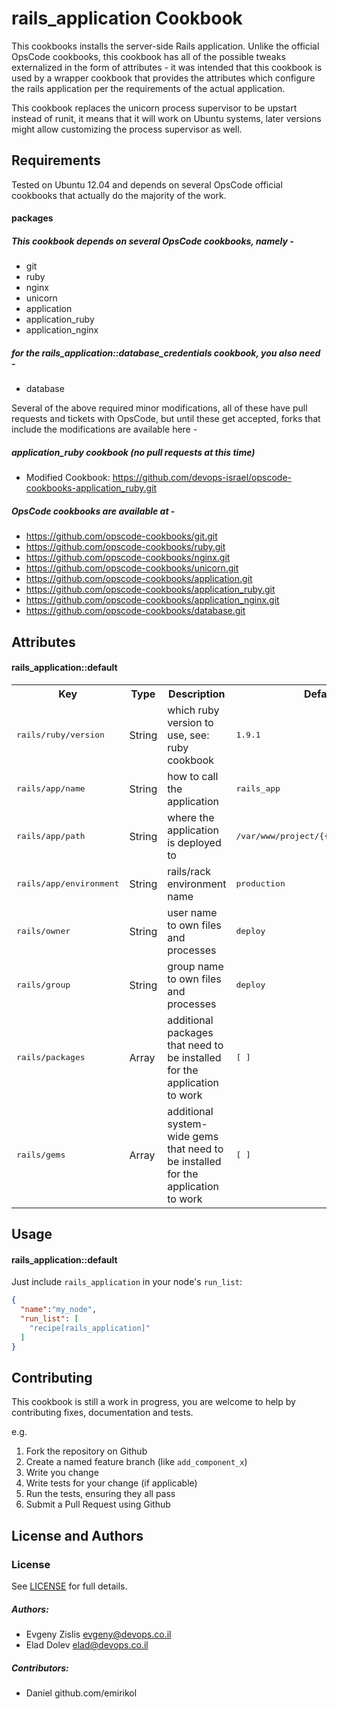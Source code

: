 rails_application Cookbook
============================

This cookbooks installs the server-side Rails application.
Unlike the official OpsCode cookbooks, this cookbook has all of the possible
tweaks externalized in the form of attributes - it was intended that this
cookbook is used by a wrapper cookbook that provides the attributes which
configure the rails application per the requirements of the actual application.

This cookbook replaces the unicorn process supervisor to be upstart instead of
runit, it means that it will work on Ubuntu systems, later versions might allow
customizing the process supervisor as well.

Requirements
------------

Tested on Ubuntu 12.04 and depends on several OpsCode official cookbooks that
actually do the majority of the work.

#### packages

##### This cookbook depends on several OpsCode cookbooks, namely -

- git
- ruby
- nginx
- unicorn
- application
- application_ruby
- application_nginx

#####  for the rails_application::database_credentials cookbook, you also need -

- database

Several of the above required minor modifications, all of these have pull
requests and tickets with OpsCode, but until these get accepted, forks that
include the modifications are available here -


##### application_ruby cookbook (no pull requests at this time)

- Modified Cookbook: https://github.com/devops-israel/opscode-cookbooks-application_ruby.git


##### OpsCode cookbooks are available at -

- https://github.com/opscode-cookbooks/git.git
- https://github.com/opscode-cookbooks/ruby.git
- https://github.com/opscode-cookbooks/nginx.git
- https://github.com/opscode-cookbooks/unicorn.git
- https://github.com/opscode-cookbooks/application.git
- https://github.com/opscode-cookbooks/application_ruby.git
- https://github.com/opscode-cookbooks/application_nginx.git
- https://github.com/opscode-cookbooks/database.git


Attributes
----------

#### rails_application::default

<table>
  <tr>
    <th>Key</th>
    <th>Type</th>
    <th>Description</th>
    <th>Default</th>
  </tr>
  <tr>
    <td><tt>rails/ruby/version</tt></td>
    <td>String</td>
    <td>which ruby version to use, see: ruby cookbook</td>
    <td><tt>1.9.1</tt></td>
  </tr>
  <tr>
    <td><tt>rails/app/name</tt></td>
    <td>String</td>
    <td>how to call the application</td>
    <td><tt>rails_app</tt></td>
  </tr>
  <tr>
    <td><tt>rails/app/path</tt></td>
    <td>String</td>
    <td>where the application is deployed to</td>
    <td><tt>/var/www/project/{{rails/app/name}}</tt></td>
  </tr>
  <tr>
    <td><tt>rails/app/environment</tt></td>
    <td>String</td>
    <td>rails/rack environment name</td>
    <td><tt>production</tt></td>
  </tr>
  <tr>
    <td><tt>rails/owner</tt></td>
    <td>String</td>
    <td>user name to own files and processes</td>
    <td><tt>deploy</tt></td>
  </tr>
  <tr>
    <td><tt>rails/group</tt></td>
    <td>String</td>
    <td>group name to own files and processes</td>
    <td><tt>deploy</tt></td>
  </tr>
  </tr>
  <tr>
    <td><tt>rails/packages</tt></td>
    <td>Array</td>
    <td>additional packages that need to be installed for the application to work</td>
    <td><tt>[ ]</tt></td>
  </tr>
  <tr>
    <td><tt>rails/gems</tt></td>
    <td>Array</td>
    <td>additional system-wide gems that need to be installed for the application to work</td>
    <td><tt>[ ]</tt></td>
  </tr>
</table>


Usage
-----

#### rails_application::default

Just include `rails_application` in your node's `run_list`:

```json
{
  "name":"my_node",
  "run_list": [
    "recipe[rails_application]"
  ]
}
```

Contributing
------------

This cookbook is still a work in progress, you are welcome to help by
contributing fixes, documentation and tests.

e.g.

1. Fork the repository on Github
2. Create a named feature branch (like `add_component_x`)
3. Write you change
4. Write tests for your change (if applicable)
5. Run the tests, ensuring they all pass
6. Submit a Pull Request using Github

License and Authors
-------------------
### License

See [LICENSE](LICENSE) for full details.

##### Authors:

 - Evgeny Zislis <evgeny@devops.co.il>
 - Elad Dolev <elad@devops.co.il>

##### Contributors:

 - Daniel github.com/emirikol

